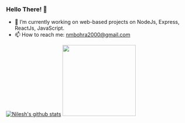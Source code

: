 ### Hello There! 👋 
- 🌱 I’m currently working on web-based projects on NodeJs, Express, ReactJs, JavaScript.
- 📫 How to reach me: nmbohra2000@gmail.com

[![Nilesh's github stats](https://github-readme-stats.vercel.app/api?username=nileshbohra&show_icons=true&theme=radical)](https://github.com/anuraghazra/github-readme-stats) <img src="https://media.giphy.com/media/h408T6Y5GfmXBKW62l/giphy.gif" width="200" height="195" />
